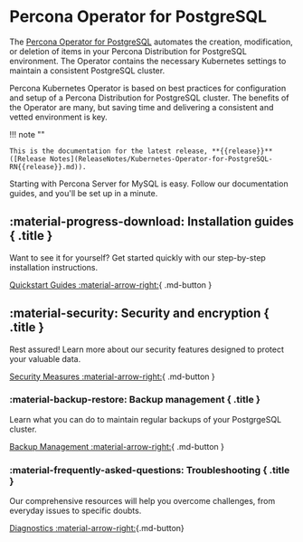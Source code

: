 # Percona Operator for PostgreSQL

The [Percona Operator for PostgreSQL](https://github.com/percona/percona-postgresql-operator) 
automates the creation, modification, or deletion of items in your Percona
Distribution for PostgreSQL environment. The Operator contains the necessary
Kubernetes settings to maintain a consistent PostgreSQL cluster.

Percona Kubernetes Operator is based on best practices for configuration and
setup of a Percona Distribution for PostgreSQL cluster. The benefits of the
Operator are many, but saving time and delivering a consistent and vetted
environment is key.

!!! note ""

    This is the documentation for the latest release, **{{release}}** ([Release Notes](ReleaseNotes/Kubernetes-Operator-for-PostgreSQL-RN{{release}}.md)).

Starting with Percona Server for MySQL is easy. Follow our documentation guides, and you'll be set up in a minute.

<div data-grid markdown><div data-banner markdown>

## :material-progress-download: Installation guides { .title }

Want to see it for yourself? Get started quickly with our step-by-step installation instructions.

[Quickstart Guides :material-arrow-right:](quickstart.md){ .md-button }

</div><div data-banner markdown>

## :material-security: Security and encryption { .title }

Rest assured! Learn more about our security features designed to protect your valuable data.

[Security Measures :material-arrow-right:](TLS.md){ .md-button }
</div><div data-banner markdown>

### :material-backup-restore: Backup management { .title }

Learn what you can do to maintain regular backups of your PostgrgeSQL cluster.

[Backup Management :material-arrow-right:](backups.md){ .md-button }

</div><div data-banner markdown>

### :material-frequently-asked-questions: Troubleshooting { .title }

Our comprehensive resources will help you overcome challenges, from everyday issues to specific doubts.

[Diagnostics :material-arrow-right:](debug.md){.md-button}

</div>
</div>

